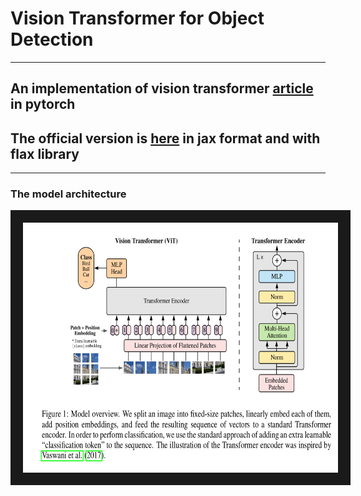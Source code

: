 # Vision Transformer for Object Detection 

---

## An implementation of vision transformer [article](https://arxiv.org/abs/2010.11929) in pytorch
## The official version is [here](https://github.com/google-research/vision_transformer) in jax format and with flax library

---
### The model architecture
<img src="/vision_transformer.png" width="750" height="400" border="20" title="vision transformer">
